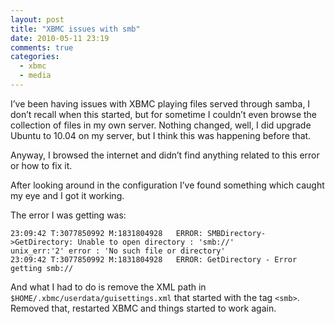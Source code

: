 ```yaml
---
layout: post
title: "XBMC issues with smb"
date: 2010-05-11 23:19
comments: true
categories:
  - xbmc
  - media
---
```

I’ve been having issues with XBMC playing files served through samba, I don’t recall when this started, but for sometime I couldn’t even browse the collection of files in my own server. Nothing changed, well, I did upgrade Ubuntu to 10.04 on my server, but I think this was happening before that.

Anyway, I browsed the internet and didn’t find anything related to this error or how to fix it.

After looking around in the configuration I’ve found something which caught my eye and I got it working.

The error I was getting was:

```
23:09:42 T:3077850992 M:1831804928   ERROR: SMBDirectory->GetDirectory: Unable to open directory : 'smb://'
unix_err:'2' error : 'No such file or directory'
23:09:42 T:3077850992 M:1831804928   ERROR: GetDirectory - Error getting smb://
```

And what I had to do is remove the XML path in `$HOME/.xbmc/userdata/guisettings.xml` that started with the tag `<smb>`. Removed that, restarted XBMC and things started to work again.
